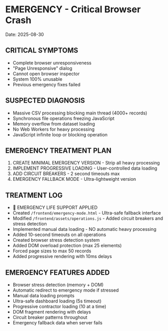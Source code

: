# EMERGENCY - Critical Browser Crash
Date: 2025-08-30

## CRITICAL SYMPTOMS
- Complete browser unresponsiveness 
- "Page Unresponsive" dialog
- Cannot open browser inspector
- System 100% unusable
- Previous emergency fixes failed

## SUSPECTED DIAGNOSIS
- Massive CSV processing blocking main thread (4000+ records)
- Synchronous file operations freezing JavaScript
- Memory overflow from dataset loading
- No Web Workers for heavy processing
- JavaScript infinite loop or blocking operation

## EMERGENCY TREATMENT PLAN
1. CREATE MINIMAL EMERGENCY VERSION - Strip all heavy processing
2. IMPLEMENT PROGRESSIVE LOADING - User-controlled data loading
3. ADD CIRCUIT BREAKERS - 2 second timeouts max
4. EMERGENCY FALLBACK MODE - Ultra-lightweight version

## TREATMENT LOG
- 🚨 EMERGENCY LIFE SUPPORT APPLIED
- Created `/frontend/emergency-mode.html` - Ultra-safe fallback interface
- Modified `/frontend/assets/operations.js` - Added circuit breakers and stress detection
- Implemented manual data loading - NO automatic heavy processing
- Added 10-second timeouts on all operations
- Created browser stress detection system
- Added DOM overload protection (max 25 elements)
- Forced page sizes to max 50 records
- Added progressive rendering with 10ms delays

## EMERGENCY FEATURES ADDED
- Browser stress detection (memory + DOM)
- Automatic redirect to emergency mode if stressed
- Manual data loading prompts
- Ultra-safe dashboard loading (5s timeout)
- Progressive contractor loading (10 at a time)
- DOM fragment rendering with delays
- Circuit breaker patterns throughout
- Emergency fallback data when server fails